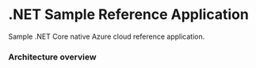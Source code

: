 # .NET Sample Reference Application

Sample .NET Core native Azure cloud reference application.

### Architecture overview
